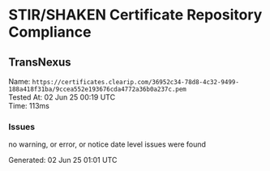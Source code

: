 # STIR/SHAKEN Certificate Repository Compliance

## TransNexus

Name: `https://certificates.clearip.com/36952c34-78d8-4c32-9499-188a418f31ba/9ccea552e193676cda4772a36b0a237c.pem`\
Tested At: 02 Jun 25 00:19 UTC\
Time: 113ms

### Issues

no warning, or error, or notice date level issues were found

Generated: 02 Jun 25 01:01 UTC